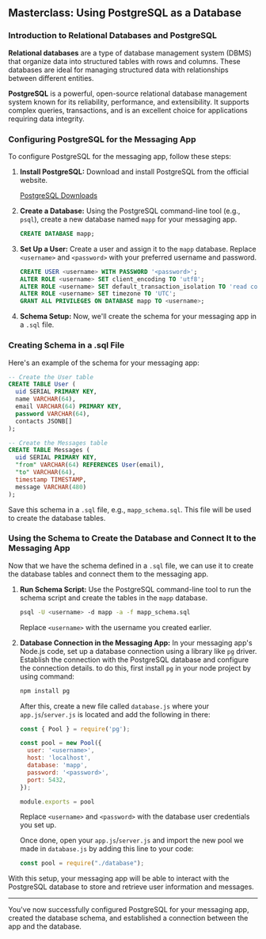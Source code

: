 ## Masterclass: Using PostgreSQL as a Database

### Introduction to Relational Databases and PostgreSQL

**Relational databases** are a type of database management system (DBMS) that organize data into structured tables with rows and columns. These databases are ideal for managing structured data with relationships between different entities.

**PostgreSQL** is a powerful, open-source relational database management system known for its reliability, performance, and extensibility. It supports complex queries, transactions, and is an excellent choice for applications requiring data integrity.

### Configuring PostgreSQL for the Messaging App

To configure PostgreSQL for the messaging app, follow these steps:

1. **Install PostgreSQL:** Download and install PostgreSQL from the official website.

   [PostgreSQL Downloads](https://www.postgresql.org/download/)

2. **Create a Database:** Using the PostgreSQL command-line tool (e.g., `psql`), create a new database named `mapp` for your messaging app.

   ```sql
   CREATE DATABASE mapp;
   ```

3. **Set Up a User:** Create a user and assign it to the `mapp` database. Replace `<username>` and `<password>` with your preferred username and password.

   ```sql
   CREATE USER <username> WITH PASSWORD '<password>';
   ALTER ROLE <username> SET client_encoding TO 'utf8';
   ALTER ROLE <username> SET default_transaction_isolation TO 'read committed';
   ALTER ROLE <username> SET timezone TO 'UTC';
   GRANT ALL PRIVILEGES ON DATABASE mapp TO <username>;
   ```

4. **Schema Setup:** Now, we'll create the schema for your messaging app in a `.sql` file.

### Creating Schema in a .sql File

Here's an example of the schema for your messaging app:

```sql
-- Create the User table
CREATE TABLE User (
  uid SERIAL PRIMARY KEY,
  name VARCHAR(64),
  email VARCHAR(64) PRIMARY KEY,
  password VARCHAR(64),
  contacts JSONB[]
);

-- Create the Messages table
CREATE TABLE Messages (
  uid SERIAL PRIMARY KEY,
  "from" VARCHAR(64) REFERENCES User(email),
  "to" VARCHAR(64),
  timestamp TIMESTAMP,
  message VARCHAR(480)
);
```

Save this schema in a `.sql` file, e.g., `mapp_schema.sql`. This file will be used to create the database tables.

### Using the Schema to Create the Database and Connect It to the Messaging App

Now that we have the schema defined in a `.sql` file, we can use it to create the database tables and connect them to the messaging app.

1. **Run Schema Script:** Use the PostgreSQL command-line tool to run the schema script and create the tables in the `mapp` database.

   ```bash
   psql -U <username> -d mapp -a -f mapp_schema.sql
   ```

   Replace `<username>` with the username you created earlier.

2. **Database Connection in the Messaging App:** In your messaging app's Node.js code, set up a database connection using a library like `pg` driver. Establish the connection with the PostgreSQL database and configure the connection details. to do this, first install `pg` in your node project by using command:
   ```javascript
   npm install pg
   ```
   After this, create a new file called `database.js` where your `app.js`/`server.js` is located and add the following in there:

   ```javascript
   const { Pool } = require('pg');

   const pool = new Pool({
     user: '<username>',
     host: 'localhost',
     database: 'mapp',
     password: '<password>',
     port: 5432,
   });

   module.exports = pool
   ```

   Replace `<username>` and `<password>` with the database user credentials you set up.

   Once done, open your `app.js`/`server.js` and import the new pool we made in `database.js` by adding this line to your code:

   ```javascript
   const pool = require("./database");
   ```

With this setup, your messaging app will be able to interact with the PostgreSQL database to store and retrieve user information and messages.

---

You've now successfully configured PostgreSQL for your messaging app, created the database schema, and established a connection between the app and the database.